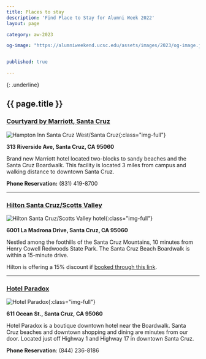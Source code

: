 ```yaml
---
title: Places to stay
description: 'Find Place to Stay for Alumni Week 2022'
layout: page

category: aw-2023

og-image: "https://alumniweekend.ucsc.edu/assets/images/2023/og-image.jpg"


published: true

---
```


{: .underline}
## {{ page.title }}

### [Courtyard by Marriott, Santa Cruz](https://www.marriott.com/event-reservations/reservation-link.mi?id=1675291598972&key=CORP&app=resvlink)
![Hampton Inn Santa Cruz West/Santa Cruz](/assets/images/hotels/courtyard.jpg){:class="img-full"}

**313 Riverside Ave, Santa Cruz, CA 95060**

Brand new Marriott hotel located two-blocks to sandy beaches and the Santa Cruz Boardwalk. This facility is located 3 miles from campus and walking distance to downtown Santa Cruz. 

**Phone Reservation:** (831) 419-8700

---

### [Hilton Santa Cruz/Scotts Valley](https://www.hilton.com/en/hotels/sjcsvhf-hilton-santa-cruz-scotts-valley/?SEO_id=GMB-AMER-HH-SJCSVHF&y_source=1_MTIyMDkzOS03MTUtbG9jYXRpb24ud2Vic2l0ZQ%3D%3D)
![Hilton Santa Cruz/Scotts Valley hotel](/assets/images/hotels/hilton-hotel.jpg){:class="img-full"}

**6001 La Madrona Drive, Santa Cruz, CA 95060**

Nestled among the foothills of the Santa Cruz Mountains, 10 minutes from Henry Cowell Redwoods State Park. The Santa Cruz Beach Boardwalk is within a 15-minute drive. 

Hilton is offering a 15% discount if [booked through this link](https://www.hilton.com/en/book/reservation/deeplink/?ctyhocn=SJCSVHF&corporateCode=3049023).

---

### [Hotel Paradox](https://www.marriott.com/event-reservations/reservation-link.mi?id=1663102249630&key=CORP&app=resvlink)
![Hotel Paradox](/assets/images/hotels/hotel-paradox.jpg){:class="img-full"}

**611 Ocean St., Santa Cruz, CA 95060**

Hotel Paradox is a boutique downtown hotel near the Boardwalk. Santa Cruz beaches and downtown shopping and dining are minutes from our door. Located just off Highway 1 and Highway 17 in downtown Santa Cruz.


**Phone Reservation**: (844) 236-8186